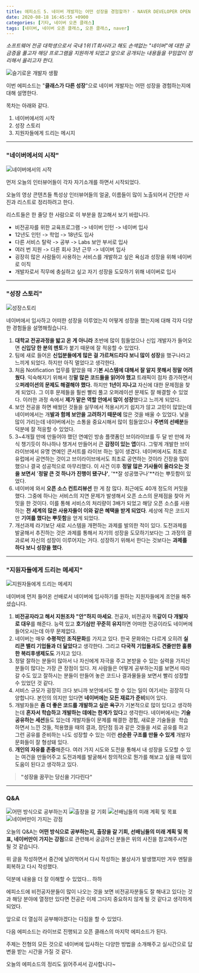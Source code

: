 ```yaml
---
title: 에피소드 5. 네이버 개발자는 어떤 성장을 경험할까? - NAVER DEVELOPER OPEN CLASS
date: 2020-08-18 16:45:55 +0900
categories: [기타, 네이버 오픈 클래스]
tags: [네이버, 네이버 오픈 클래스, 오픈 클래스, naver]
---
```


_소프트웨어 전공 대학생으로서 국내 1위 IT회사라고 해도 손색없는 "네이버"에 대한 궁금증을 풀고자 해당 프로그램을 지원하게 되었고 앞으로 공개되는 내용들을 꾸밈없이 정리해서 올리고자 한다._

![슬기로운 개발자 생활](/../assets/img/post/2020-08-25-14-10-33.png)

이번 에피소드는 "**클래스가 다른 성장**"으로 네이버 개발자는 어떤 성장을 경험하는지에 대해 설명한다.

목차는 아래와 같다.

1. 네이버에서의 시작
2. 성장 스토리
3. 지원자들에게 드리는 메시지

---

### **"네이버에서의 시작"**

![네이버에서의 시작](/../assets/img/post/2020-08-25-14-13-44.png)

먼저 오늘의 인터뷰어들이 각자 자기소개를 하면서 시작되었다.

오늘의 영상 콘텐츠들 특성상 인터뷰어들의 얼굴, 이름들이 많이 노출되어서 간단한 사진과 리스트로 정리하려고 한다.

리스트들은 한 줄당 한 사람으로 이 부분을 참고해서 보기 바랍니다.

- 비전공자를 위한 교육프로그램 -> 네이버 인턴 -> 네이버 입사
- 12년도 인턴 -> 학업 -> 18년도 입사
- 다른 서비스 탈락 -> 공부 -> Labs 보안 부서로 입사
- 여러 번 지원 -> 다른 회사 3년 근무 -> 네이버 입사
- 굉장히 많은 사람들이 사용하는 서비스를 개발하고 싶은 욕심과 성장을 위해 네이버로 이직
- 개발자로서 직무에 충실하고 싶고 자기 성장을 도모하기 위해 네이버로 입사

---

### **"성장 스토리"**

![성장스토리](/../assets/img/post/2020-08-25-14-11-35.png)

네이버에서 입사하고 어떠한 성장을 이루었는지 어떻게 성장을 했는지에 대해 각자 다양한 경험들을 설명해줬습니다.

1. **대학교 전공과정을 밟고 온 게 아니라** 초반에 많이 힘들었으나 신입 개발자가 들어오면 **신입당 한 분의 멘토**가 붙기 때문에 잘 적응할 수 있었다.
2. 팀에 새로 들어온 **신입분들에게 많은 걸 가르쳐드리다 보니 많이 성장**을 했구나라고 느끼게 되었다. 하지만 아직 멀었다고 생각한다.
3. 처음 Notification 업무를 맡았을 때 기**본 시스템에 대해서 잘 알지 못해서 정말 어려웠다**. 익숙해지기 위해서 정**말 많은 코드들을 읽어야 했고** 트래픽이 점차 증가하면서 오**퍼레이션의 문제도 해결해야 했다.** 하지만 **1년이 지나고** 자신에 대한 문제점을 찾게 되었다. 그 이후 문제들을 훨씬 빨리 풀고 오퍼레이션 문제도 잘 해결할 수 있었다. 이러한 과정 속에서 **제가 맡은 역할 안에서 많이 성장**했다고 느끼게 되었다.
4. 보안 전공을 하면 배웠던 것들을 실무에서 적용시키기 쉽지가 않고 고민이 많았는데 네이버에서는 개**발과 함께 보안을 고려하기 때문에** 많은 것을 배울 수 있었다. 낯을 많이 가리는데 네이버에서는 소통을 중요시해서 많이 힘들었으나 **주변의 선배분**들 덕분에 잘 적응할 수 있었다.
5. 3~4개월 만에 만들어야 했던 연예인 방송 플랫폼인 브이라이브를 두 달 반 만에 자식 챙기듯이 하나하나 챙겨서 만들어서 큰 **감정이 있는 앱**이다. 그렇게 개발한 브이라이브에서 유명 연예인 콘서트를 라이브 하는 일이 생겼다. 네이버에서도 최초로 유럽에서 공연하는 것이고 브이라이브에서도 최초로 공연하는 것이라 긴장을 많이 했으나 결국 성공적으로 마무리했다. 이 사건 이후 **정말 많은 기사들이 올라오는 것을 보면서** '**정말 큰 것 하나가 진행이 됐구나'**, '**잘 성공했구나'**라는 뿌듯함이 있었다.
6. 네이버에 와서 **오픈 소스 컨트리뷰션** 한 게 참 많다. 최근에도 40개 정도의 커밋을 했다. 그중에 하나는 서비스의 지연 문제가 발생해서 오픈 소스의 문제점을 찾아 커밋을 한 것이다. 이를 통해 서비스의 처리량이 3배가 되었고 해당 오픈 소스를 사용하는 **전 세계의 많은 사용자들이 이와 같은 혜택을 받게 되었다**. 세상에 작은 코드지만 **기여를 했다는 뿌듯함**을 얻게 되었다.
7. 개선과제 라기보단 새로 시스템을 개편하는 과제를 발의한 적이 있다. 도전과제를 발굴해서 추진하는 것은 과제를 통해서 자기의 성장을 도모하기보다는 그 과정의 결과로써 자신의 성장이 이루어지는 거다. 성장하기 위해서 한다는 것보다는 **과제를 하다 보니 성장을 했다**.

---

### **"지원자들에게 드리는 메세지"**

![지원자들에게 드리는 메세지](/../assets/img/post/2020-08-25-14-11-54.png)

네이버에 먼저 들어온 선배로서 네이버에 입사하기를 원하는 지원자들에게 조언을 해주셨습니다.

1.  **비전공자라고 해서 지원조차 "안"하지 마세요**. 전공자, 비전공자 똑**같이 다 개발자로 대우**를 해준다. 능력 있고 **호기심만 꾸준히 유지**하면 어떠한 전공이라도 네이버에 들어오시는데 아무 문제없다.
2.  네이버는 매우 **수평적인 조직문화**를 가지고 있다. 한국 문화와는 다르게 오히려 **실리콘 밸리 기업들과 더 닮았다**고 생각한다. 그리고 **다국적 기업들과도 견줄만한 훌륭한 복리후생제도도** 가지고 있다.
3.  정말 잘하는 분들이 많아서 나 자신에게 자극을 주고 본받을 수 있는 실력을 가지신 분들이 많다는 가장 큰 장점이 있다. 저 사람들은 어떻게 공부하는지를 보면서 따라갈 수도 있고 잘하시는 분들이 만들어 놓은 코드나 결과물들을 보면서 빨리 성장할 수 있었던 것 같다.
4.  서비스 규모가 굉장히 크다 보니까 보안에서도 할 수 있는 일이 여기서는 굉장히 다양합니다. 본인의 의지만 있다면 **네이버에는 모든 재료가 준비**되어 있다.
5.  개발자들은 **좀 더 좋은 코드를 개발하고 싶은 욕구**가 기본적으로 많이 있다고 생각하는데 **혼자서 학습하고 개발하는 데에는 한계가 있다**고 생각한다. 네이버에서는 **기술 공유하는 세션**들도 있는데 개발자들이 문제를 해결한 경험, 새로운 기술들을  학습하면서 느낀 것들, 적용했을 때의 결과, 장단점 등과 같은 것들을 서로 공유를 하고 그런 공유를 준비하는 나도 성장할 수 있는 이런 **선순환 구조를 만들 수 있게** 개발자 문화들이 잘 형성돼 있다.
6.  **개인의 자유를 존중**해준다. 여러 가지 시도와 도전을 통해서 내 성장을 도모할 수 있는 여건을 만들어주고 도전과제를 발굴해서 창의적으로 뭔가를 해보고 싶을 때 많이 도움이 된다고 생각하고 있다.

> **"성장을 꿈꾸는 당신을 기다린다"**

---

### **Q&A**

![어떤 방식으로 공부하는지](/../assets/img/post/2020-08-25-14-12-30.png) ![출장을 갈 기회](/../assets/img/post/2020-08-25-14-12-35.png) ![선배님들의 미래 계획 및 목표](/../assets/img/post/2020-08-25-14-12-47.png) ![네이버만이 가지는 강점](/../assets/img/post/2020-08-25-14-12-52.png)

오늘의 Q&A는 **어떤 방식으로 공부하는지, 출장을 갈 기회, 선배님들의 미래 계획 및 목표, 네이버만이 가지는 강점**으로 관련해서 궁금하신 분들은 위의 사진을 참고해주시면 될 것 같습니다.

위 글을 작성하면서 중간에 날려먹어서 다시 작성하는 불상사가 발생했지만 겨우 멘탈을 회복하고 다시 작성했다.

덕분에 내용을 더 잘 이해할 수 있었다... 하하

에피소드에 비전공자분들이 많이 나오는 것을 보면 비전공자분들도 잘 해내고 있다는 것과 해당 분야에 열정만 있다면 전공은 이제 그다지 중요하지 않게 될 것 같다고 생각하게 되었다.

앞으로 더 열심히 공부해야겠다는 다짐을 할 수 있었다.

다음 에피소드는 라이브로 진행되고 오픈 클래스의 마지막 에피소드가 된다.

주제는 전형의 모든 것으로 네이버에 입사하는 다양한 방법을 소개해주고 실시간으로 답변을 받는 시간을 가질 것 같다.

오늘의 에피소드의 정리도 읽어주셔서 감사합니다~
